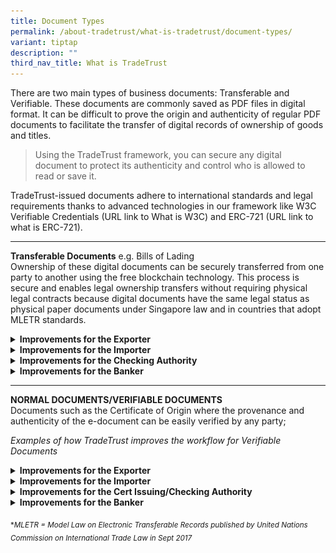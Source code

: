 ```yaml
---
title: Document Types
permalink: /about-tradetrust/what-is-tradetrust/document-types/
variant: tiptap
description: ""
third_nav_title: What is TradeTrust
---
```

<p>There are two main types of business documents: Transferable and Verifiable.
These documents are commonly saved as PDF files in digital format. It can
be difficult to prove the origin and authenticity of regular PDF documents
to facilitate the transfer of digital records of ownership of goods and
titles.</p>
<blockquote>
<p>Using the TradeTrust framework, you can secure any digital document to
protect its authenticity and control who is allowed to read or save it.&nbsp;</p>
</blockquote>
<p>TradeTrust-issued documents adhere to international standards and legal
requirements thanks to advanced technologies in our framework like W3C
Verifiable Credentials (URL link to What is W3C) and ERC-721 (URL link
to what is ERC-721).</p>
<hr>
<p><strong>Transferable Documents</strong> e.g. Bills of Lading
<br>Ownership of these digital documents can be securely transferred from
one party to another using the free blockchain technology. This process
is secure and enables legal ownership transfers without requiring physical
legal contracts because digital documents have the same legal status as
physical paper documents under Singapore law and in countries that adopt
MLETR standards.&nbsp;</p>
<div data-type="detailGroup" class="isomer-accordion-group isomer-accordion isomer-accordion-white">
<details class="isomer-details">
<summary><strong>Improvements for the Exporter</strong>
</summary>
<div data-type="detailsContent" class="isomer-details-content">
<p></p>
</div>
</details>
</div>
<div data-type="detailGroup" class="isomer-accordion-group isomer-accordion isomer-accordion-white">
<details class="isomer-details">
<summary><strong>Improvements for the Importer</strong>
</summary>
<div data-type="detailsContent" class="isomer-details-content">
<p></p>
</div>
</details>
</div>
<div data-type="detailGroup" class="isomer-accordion-group isomer-accordion isomer-accordion-white">
<details class="isomer-details">
<summary><strong>Improvements for the Checking Authority</strong>
</summary>
<div data-type="detailsContent" class="isomer-details-content">
<p></p>
</div>
</details>
</div>
<div data-type="detailGroup" class="isomer-accordion-group isomer-accordion isomer-accordion-white">
<details class="isomer-details">
<summary><strong>Improvements for the Banker</strong>
</summary>
<div data-type="detailsContent" class="isomer-details-content">
<p></p>
</div>
</details>
</div>
<p></p>
<hr>
<p></p>
<p><strong>NORMAL DOCUMENTS/VERIFIABLE DOCUMENTS<br></strong>Documents such
as the Certificate of Origin where the provenance and authenticity of the
e-document can be easily verified by any party;</p>
<p></p>
<p><em>Examples of how TradeTrust improves the workflow for Verifiable Documents</em>
</p>
<p></p>
<div data-type="detailGroup" class="isomer-accordion-group isomer-accordion isomer-accordion-white">
<details class="isomer-details">
<summary><strong>Improvements for the Exporter</strong>
</summary>
<div data-type="detailsContent" class="isomer-details-content">
<p>An exporter with customers in many countries. Improves the process of
handling the Certificate of Origin using TradeTrust.</p>
<p></p>
<div class="isomer-image-wrapper">
<img style="width: 100%" height="auto" width="100%" alt="" src="/images/Cert_of_origin.png">
</div>
</div>
</details>
</div>
<div data-type="detailGroup" class="isomer-accordion-group isomer-accordion isomer-accordion-white">
<details class="isomer-details">
<summary><strong>Improvements for the Importer</strong>
</summary>
<div data-type="detailsContent" class="isomer-details-content">
<p>An importer using TradeTrust to streamline his cargo collection process.</p>
<p></p>
<div class="isomer-image-wrapper">
<img style="width: 100%" height="auto" width="100%" alt="" src="/images/Verifiable_Importer.png">
</div>
</div>
</details>
</div>
<div data-type="detailGroup" class="isomer-accordion-group isomer-accordion isomer-accordion-white">
<details class="isomer-details">
<summary><strong>Improvements for the Cert Issuing/Checking Authority</strong>
</summary>
<div data-type="detailsContent" class="isomer-details-content">
<p>For Customs Authority using TradeTrust to issue Certificate of Origin</p>
<p></p>
<div class="isomer-image-wrapper">
<img style="width: 100%" height="auto" width="100%" alt="" src="/images/Verifiable_Customs.png">
</div>
</div>
</details>
</div>
<div data-type="detailGroup" class="isomer-accordion-group isomer-accordion isomer-accordion-white">
<details class="isomer-details">
<summary><strong>Improvements for the Banker</strong>
</summary>
<div data-type="detailsContent" class="isomer-details-content">
<p>A banker using TradeTrust to minimise fraud when processing Certificates
of Origin in trade financing applications.</p>
<p></p>
<div class="isomer-image-wrapper">
<img style="width: 100%" height="auto" width="100%" alt="" src="/images/Verifiable_Banker.png">
</div>
</div>
</details>
</div>
<p></p>
<p></p>
<p></p>
<p></p>
<p></p>
<p><sub>*</sub><em><sub>MLETR = Model Law on Electronic Transferable Records published by United Nations Commission on International Trade Law in Sept 2017</sub></em>
</p>